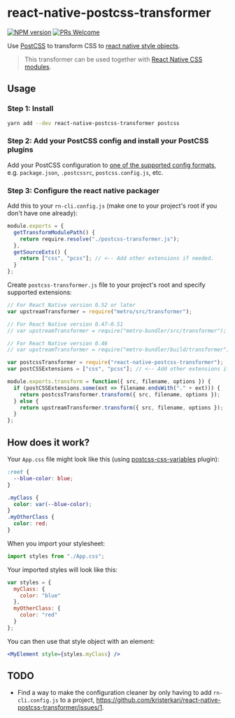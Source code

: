# react-native-postcss-transformer

[![NPM version](http://img.shields.io/npm/v/react-native-postcss-transformer.svg)](https://www.npmjs.org/package/react-native-postcss-transformer)
[![PRs Welcome](https://img.shields.io/badge/PRs-welcome-brightgreen.svg)](https://egghead.io/courses/how-to-contribute-to-an-open-source-project-on-github)

Use [PostCSS](https://github.com/postcss/postcss) to transform CSS to [react native style objects](https://facebook.github.io/react-native/docs/style.html).

> This transformer can be used together with [React Native CSS modules](https://github.com/kristerkari/react-native-css-modules).

## Usage

### Step 1: Install

```sh
yarn add --dev react-native-postcss-transformer postcss
```

### Step 2: Add your PostCSS config and install your PostCSS plugins

Add your PostCSS configuration to [one of the supported config formats](https://github.com/michael-ciniawsky/postcss-load-config), e.g. `package.json`, `.postcssrc`, `postcss.config.js`, etc.

### Step 3: Configure the react native packager

Add this to your `rn-cli.config.js` (make one to your project's root if you don't have one already):

```js
module.exports = {
  getTransformModulePath() {
    return require.resolve("./postcss-transformer.js");
  },
  getSourceExts() {
    return ["css", "pcss"]; // <-- Add other extensions if needed.
  }
};
```

Create `postcss-transformer.js` file to your project's root and specify supported extensions:

```js
// For React Native version 0.52 or later
var upstreamTransformer = require("metro/src/transformer");

// For React Native version 0.47-0.51
// var upstreamTransformer = require("metro-bundler/src/transformer");

// For React Native version 0.46
// var upstreamTransformer = require("metro-bundler/build/transformer");

var postcssTransformer = require("react-native-postcss-transformer");
var postCSSExtensions = ["css", "pcss"]; // <-- Add other extensions if needed.

module.exports.transform = function({ src, filename, options }) {
  if (postCSSExtensions.some(ext => filename.endsWith("." + ext))) {
    return postcssTransformer.transform({ src, filename, options });
  } else {
    return upstreamTransformer.transform({ src, filename, options });
  }
};
```

## How does it work?

Your `App.css` file might look like this (using [postcss-css-variables](https://github.com/MadLittleMods/postcss-css-variables) plugin):

```css
:root {
  --blue-color: blue;
}

.myClass {
  color: var(--blue-color);
}
.myOtherClass {
  color: red;
}
```

When you import your stylesheet:

```js
import styles from "./App.css";
```

Your imported styles will look like this:

```js
var styles = {
  myClass: {
    color: "blue"
  },
  myOtherClass: {
    color: "red"
  }
};
```

You can then use that style object with an element:

```jsx
<MyElement style={styles.myClass} />
```

## TODO

* Find a way to make the configuration cleaner by only having to add `rn-cli.config.js` to a project, https://github.com/kristerkari/react-native-postcss-transformer/issues/1.
